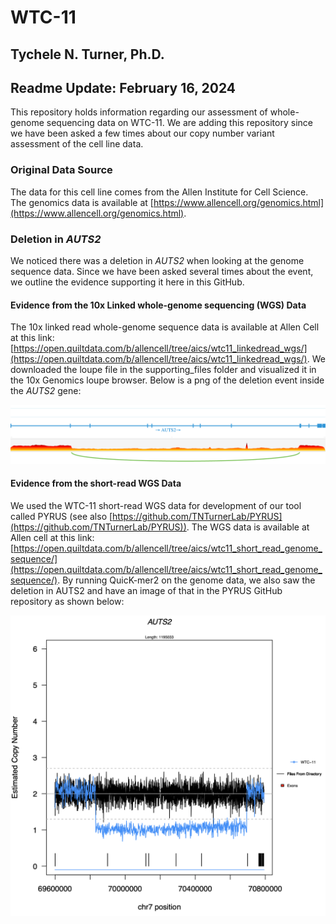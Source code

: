 # WTC-11
## Tychele N. Turner, Ph.D.
## Readme Update: February 16, 2024

This repository holds information regarding our assessment of whole-genome sequencing data on WTC-11. We are adding this repository since we have been asked a few times about our copy number variant assessment of the cell line data.

### Original Data Source
The data for this cell line comes from the Allen Institute for Cell Science. The genomics data is available at [https://www.allencell.org/genomics.html](https://www.allencell.org/genomics.html).

### Deletion in *AUTS2*
We noticed there was a deletion in *AUTS2* when looking at the genome sequence data. Since we have been asked several times about the event, we outline the evidence supporting it here in this GitHub.

#### Evidence from the 10x Linked whole-genome sequencing (WGS) Data
The 10x linked read whole-genome sequence data is available at Allen Cell at this link: [https://open.quiltdata.com/b/allencell/tree/aics/wtc11_linkedread_wgs/](https://open.quiltdata.com/b/allencell/tree/aics/wtc11_linkedread_wgs/). We downloaded the loupe file in the supporting_files folder and visualized it in the 10x Genomics loupe browser. Below is a png of the deletion event inside the *AUTS2* gene:

![AUTS2](images/WTC-11-10x-WGS-AUTS2-Deletion.png "AUTS2")

#### Evidence from the short-read WGS Data
We used the WTC-11 short-read WGS data for development of our tool called PYRUS (see also [https://github.com/TNTurnerLab/PYRUS](https://github.com/TNTurnerLab/PYRUS)). The WGS data is available at Allen cell at this link: [https://open.quiltdata.com/b/allencell/tree/aics/wtc11_short_read_genome_sequence/](https://open.quiltdata.com/b/allencell/tree/aics/wtc11_short_read_genome_sequence/). By running QuicK-mer2 on the genome data, we also saw the deletion in AUTS2 and have an image of that in the PYRUS GitHub repository as shown below:

![AUTS2](https://github.com/TNTurnerLab/PYRUS/blob/93309a329e268a31565e8ddbabef792b8591b968/Example_Plots/AUTS2_Sample_Directory.png)


